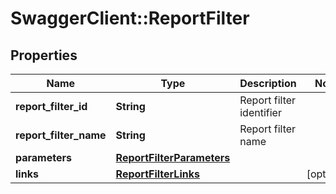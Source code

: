 # SwaggerClient::ReportFilter

## Properties
Name | Type | Description | Notes
------------ | ------------- | ------------- | -------------
**report_filter_id** | **String** | Report filter identifier | 
**report_filter_name** | **String** | Report filter name | 
**parameters** | [**ReportFilterParameters**](ReportFilterParameters.md) |  | 
**links** | [**ReportFilterLinks**](ReportFilterLinks.md) |  | [optional] 


